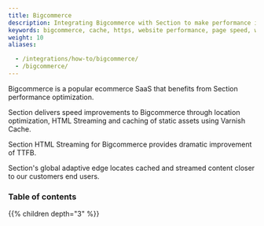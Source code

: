 ```yaml
---
title: Bigcommerce
description: Integrating Bigcommerce with Section to make performance improvements.
keywords: bigcommerce, cache, https, website performance, page speed, webpage speed, website security, content delivery network, CDN
weight: 10
aliases:

  - /integrations/how-to/bigcommerce/
  - /bigcommerce/
---
```


Bigcommerce is a popular ecommerce SaaS that benefits from Section performance optimization.

Section delivers speed improvements to Bigcommerce through location optimization, HTML Streaming and caching of static assets using Varnish Cache.

Section HTML Streaming for Bigcommerce provides dramatic improvement of TTFB. 

Section's global adaptive edge locates cached and streamed content closer to our customers end users. 

### Table of contents

{{% children depth="3" %}}
